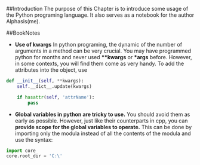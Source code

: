 ##Introduction
The purpose of this Chapter is to introduce some usage of the Python programing language.
It also serves as a notebook for the author Alphasis(me).

##BookNotes
- __Use of kwargs__ In python programing, the dynamic of the number of arguments in a method can be very crucial.
You may have programmed python for months and never used __**kwargs__ or __*args__ before.
However, in some contexts, you will find them come as very handy.
To add the attributes into the object, use
```python
def __init__(self, **kwargs):
    self.__dict__.update(kwargs)

    if hasattr(self, 'attrName'):
        pass
```

- __Global variables in python are tricky to use.__ You should avoid them as early as possible.
However, just like their counterparts in cpp, you can __provide scope for the global variables to operate.__
This can be done by importing only the modula instead of all the contents of the modula and use the syntax:
```python
import core
core.root_dir = 'C:\'
```
